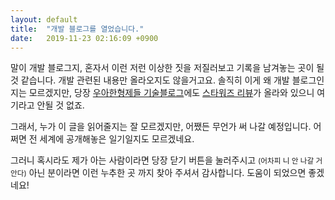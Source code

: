 ```yaml
---
layout: default
title:  "개발 블로그를 열었습니다."
date:   2019-11-23 02:16:09 +0900
---
```




말이 개발 블로그지, 혼자서 이런 저런 이상한 짓을 저질러보고 기록을 남겨놓는 곳이 될 것 같습니다. 개발 관련된 내용만 올라오지도 않을거고요. 솔직히 이게 왜 개발 블로그인지는 모르겠지만, 당장 [우아한형제들 기술블로그](http://woowabros.github.io/)에도 [스타워즈 리뷰](http://woowabros.github.io/nerd/2016/06/02/starwars_force_awakens.html)가 올라와 있으니 여기라고 안될 것 없죠.

그래서, 누가 이 글을 읽어줄지는 잘 모르겠지만, 어쨌든 무언가 써 나갈 예정입니다. 어쩌면 전 세계에 공개해놓은 일기일지도 모르겠네요.

그러니 혹시라도 제가 아는 사람이라면 당장 닫기 버튼을 눌러주시고 <small>(어차피 니 안 나갈 거 안다)</small> 아닌 분이라면 이런 누추한 곳 까지 찾아 주셔서 감사합니다. 도움이 되었으면 좋겠네요!
